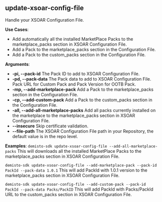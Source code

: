 ## update-xsoar-config-file

Handle your XSOAR Configuration File.

**Use Cases**:
- Add automatically all the installed MarketPlace Packs to the marketplace_packs section in XSOAR Configuration File.
- Add a Pack to the marketplace_packs section in the Configuration File.
- Add a Pack to the custom_packs section in the Configuration File.

**Arguments**:
* **-pi, --pack-id**
  The Pack ID to add to XSOAR Configuration File.
* **-pd, --pack-data**
  The Pack data to add to XSOAR Configuration File. Pack URL for Custom Pack and Pack Version for OOTB Pack.
* **-mp, --add-marketplace-pack**
  Add a Pack to the marketplace_packs section in the Configuration File.
* **-cp, --add-custom-pack**
  Add a Pack to the custom_packs section in the Configuration File.
* **-all, --add-all-marketplace-packs**
  Add all packs currently installed on the marketplace to the marketplace_packs section in XSOAR Configuration File.
* **--insecure**
  Skip certificate validation.
* **--file-path**
  The XSOAR Configuration File path in your Repository, the default value is in the repo level.

**Examples**:
`demisto-sdk update-xsoar-config-file --add-all-marketplace-packs`
This will downloads all the installed MarketPlace Packs to the marketplace_packs section in XSOAR Configuration File.

`demisto-sdk update-xsoar-config-file --add-marketplace-pack --pack-id PackId --pack-data 1.0.1`
This will add PackId with 1.0.1 version to the marketplace_packs section in XSOAR Configuration File.

`demisto-sdk update-xsoar-config-file --add-custom-pack --pack-id PackId --pack-data Packs/PackID`
This will add PackId with Packs/PackId URL to the custom_packs section in XSOAR Configuration File.
